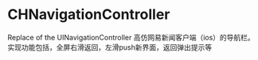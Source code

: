 # CHNavigationController
Replace of the UINavigationController
高仿网易新闻客户端（ios）的导航栏。实现功能包括，全屏右滑返回，左滑push新界面，返回弹出提示等

